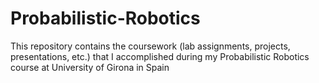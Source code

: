 # Probabilistic-Robotics
This repository contains the coursework (lab assignments, projects, presentations, etc.) that I accomplished during my Probabilistic Robotics course at University of Girona in Spain
